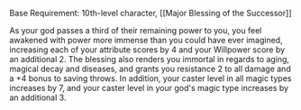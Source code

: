 Base Requirement: 10th-level character, [[Major Blessing of the Successor]]
 
As your god passes a third of their remaining power to you, you feel awakened with power more immense than you could have ever imagined, increasing each of your attribute scores by 4 and your Willpower score by an additional 2. The blessing also renders you immortal in regards to aging, magical decay and diseases, and grants you resistance 2 to all damage and a +4 bonus to saving throws. In addition, your caster level in all magic types increases by 7, and your caster level in your god's magic type increases by an additional 3.
